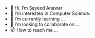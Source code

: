 - 👋 Hi, I’m Sayeed Anawar
- 👀 I’m interested in Computer Science.
- 🌱 I’m currently learning ...
- 💞️ I’m looking to collaborate on ...
- 📫 How to reach me ...

<!---
askanawar/askanawar is a ✨ special ✨ repository because its `README.md` (this file) appears on your GitHub profile.
You can click the Preview link to take a look at your changes.
--->
